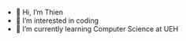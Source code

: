 - 👋 Hi, I’m Thien 
- 👀 I’m interested in coding
- 🌱 I’m currently learning Computer Science at UEH

<!---
ThienNguyen3001/ThienNguyen3001 is a ✨ special ✨ repository because its `README.md` (this file) appears on your GitHub profile.
You can click the Preview link to take a look at your changes.
--->
